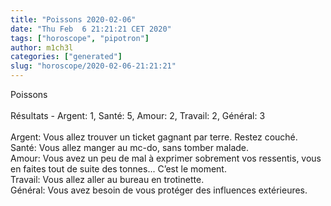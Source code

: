 ```yaml
---
title: "Poissons 2020-02-06"
date: "Thu Feb  6 21:21:21 CET 2020"
tags: ["horoscope", "pipotron"]
author: m1ch3l
categories: ["generated"]
slug: "horoscope/2020-02-06-21:21:21"
---
```


Poissons<br>
<br>
Résultats - Argent: 1, Santé: 5, Amour: 2, Travail: 2, Général: 3<br>
<br>
Argent:  Vous allez trouver un ticket gagnant par terre. Restez couché.<br>
Santé:   Vous allez manger au mc-do, sans tomber malade. <br>
Amour:   Vous avez un peu de mal à exprimer sobrement vos ressentis, vous en faites tout de suite des tonnes... C’est le moment.<br>
Travail: Vous allez aller au bureau en trotinette. <br>
Général: Vous avez besoin de vous protéger des influences extérieures.<br>
